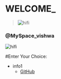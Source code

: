 #                  WELCOME_  

>![hifi](https://wallperio.com/data/out/371/profile-pics_617145687.jpg)
### @MySpace_vishwa
![hifi](https://newevolutiondesigns.com/images/freebies/cool-wallpaper-2.jpg)


#Enter Your Choice:
* info1
   * [GitHub](http://google.com)
